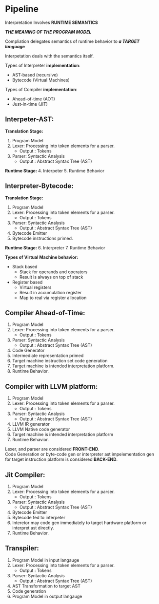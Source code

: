 # Pipeline

Interpretation Involves **RUNTIME SEMANTICS**

***THE MEANING OF THE PROGRAM MODEL***

Compliation delegates semantics of runtime behavior to
***a TARGET language***

Interpetation deals with the semantics itself.

Types of Interpreter **implementation**:
* AST-based (recursive)
* Bytecode (Virtual Machines)

Types of Compiler **implementation**:
* Ahead-of-time (AOT)
* Just-in-time (JIT)

## Interpeter-AST:

**Translation Stage:**
1. Program Model
2. Lexer: Processing into token elements for a parser.
	* Output : Tokens
3. Parser: Syntactic Analysis
	* Output : Abstract Syntax Tree (AST)

**Runtime Stage:**
4. Interpeter
5. Runtime Behavior

## Interpreter-Bytecode:

**Translation Stage:**
1. Program Model
2. Lexer: Processing into token elements for a parser.
	* Output : Tokens
3. Parser: Syntactic Analysis
	* Output : Abstract Syntax Tree (AST)
4. Bytecode Emitter
5. Bytecode instructions primed.

**Runtime Stage:**
6. Interpreter
7. Runtime Behavior


**Types of Virtual Machine behavior:**
* Stack based
	* Stack for operands and operators
	* Result is always on top of stack
* Register based
	* Virtual registers
	* Result in accumulation register
	* Map to real via register allocation

## Compiler Ahead-of-Time:
1. Program Model
2. Lexer: Processing into token elements for a parser.
	* Output : Tokens
3. Parser: Syntactic Analysis
	* Output : Abstract Syntax Tree (AST)
4. Code Generator
5. Intermediate representation primed
6. Target machine instruction set code generation
7. Target machine is intended interpretation platform.
8. Runtime Behavior.


## Compiler with LLVM platform:
1. Program Model
2. Lexer: Processing into token elements for a parser.
	* Output : Tokens
3. Parser: Syntactic Analysis
	* Output : Abstract Syntax Tree (AST)
4. LLVM IR generator
5. LLVM Native code generator
6. Target machine is intended interpretation platform
7. Runtime Behavior.


Lexer, and parser are considered **FRONT-END**.  
Code Generation or byte-code gen or interpreter ast impelementation gen
for target instruction platform is considered **BACK-END**.


## Jit Compiler:
1. Program Model
2. Lexer: Processing into token elements for a parser.
	* Output : Tokens
3. Parser: Syntactic Analysis
	* Output : Abstract Syntax Tree (AST)
4. Bytecode Emitter
5. Bytecode fed to interpeter
6. Interetor may code gen immediately to target hardware platform or interpret ast directly.
7. Runtime Behavior.

## Transpiler:
1. Program Model in input langauge
2. Lexer: Processing into token elements for a parser.
	* Output : Tokens
3. Parser: Syntactic Analysis
	* Output : Abstract Syntax Tree (AST)
4. AST Transformation to target AST
5. Code generation
6. Program Model in output langauge



